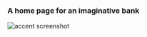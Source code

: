 ### A home page for an imaginative bank

![accent screenshot](https://user-images.githubusercontent.com/108290182/189545245-f84f3377-cef5-46b1-b567-40a99779c435.PNG)
